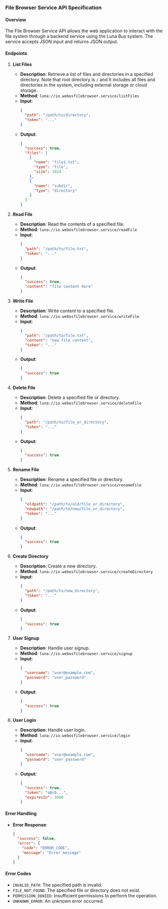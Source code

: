 ### File Browser Service API Specification

#### Overview
The File Browser Service API allows the web application to interact with the file system through a backend service using the Luna Bus system. The service accepts JSON input and returns JSON output.

#### Endpoints

1. **List Files**
    - **Description**: Retrieve a list of files and directories in a specified directory. Note that root directory is `/` and It includes all files and directories in the system, including external storage or cloud storage.
    - **Method**: `luna://io.webosfilebrowser.service/listFiles`
    - **Input**:
      ```json
      {
        "path": "/path/to/directory",
        "token": "..."
      }
      ```
    - **Output**:
      ```json
      {
        "success": true,
        "files": [
          {
            "name": "file1.txt",
            "type": "file",
            "size": 1024
          },
          {
            "name": "subdir",
            "type": "directory"
          }
        ]
      }
      ```

2. **Read File**
    - **Description**: Read the contents of a specified file.
    - **Method**: `luna://io.webosfilebrowser.service/readFile`
    - **Input**:
      ```json
      {
        "path": "/path/to/file.txt",
        "token": "..."
      }
      ```
    - **Output**:
      ```json
      {
        "success": true,
        "content": "file content here"
      }
      ```

3. **Write File**
    - **Description**: Write content to a specified file.
    - **Method**: `luna://io.webosfilebrowser.service/writeFile`
    - **Input**:
      ```json
      {
        "path": "/path/to/file.txt",
        "content": "new file content",
        "token": "..."
      }
      ```
    - **Output**:
      ```json
      {
        "success": true
      }
      ```

4. **Delete File**
    - **Description**: Delete a specified file or directory.
    - **Method**: `luna://io.webosfilebrowser.service/deleteFile`
    - **Input**:
      ```json
      {
        "path": "/path/to/file_or_directory",
        "token": "..."
      }
      ```
    - **Output**:
      ```json
      {
        "success": true
      }
      ```

5. **Rename File**
    - **Description**: Rename a specified file or directory.
    - **Method**: `luna://io.webosfilebrowser.service/renameFile`
    - **Input**:
      ```json
      {
        "oldpath": "/path/to/old/file_or_directory",
        "newpath": "/path/to/new/file_or_directory",
        "token": "..."
      }
      ```
    - **Output**:
      ```json
      {
        "success": true
      }
      ```

6. **Create Directory**
    - **Description**: Create a new directory.
    - **Method**: `luna://io.webosfilebrowser.service/createDirectory`
    - **Input**:
      ```json
      {
        "path": "/path/to/new_directory",
        "token": "..."
      }
      ```
    - **Output**:
      ```json
      {
        "success": true
      }
      ```

7. **User Signup**
    - **Description**: Handle user signup.
    - **Method**: `luna://io.webosfilebrowser.service/signup`
    - **Input**:
        ```json
        {
          "username": "user@example.com",
          "password": "user_password"
        }
        ```
    - **Output**:
        ```json
        {
          "success": true
        }
        ```

8. **User Login**
    - **Description**: Handle user login.
    - **Method**: `luna://io.webosfilebrowser.service/login`
    - **Input**:
        ```json
        {
          "username": "user@example.com",
          "password": "user_password"
        }
        ```
    - **Output**:
        ```json
        {
          "success": true,
          "token": "aBcD...",
          "expiresIn": 3600
        }
        ```

#### Error Handling
- **Error Response**:
  ```json
  {
    "success": false,
    "error": {
      "code": "ERROR_CODE",
      "message": "Error message"
    }
  }
  ```

#### Error Codes
- `INVALID_PATH`: The specified path is invalid.
- `FILE_NOT_FOUND`: The specified file or directory does not exist.
- `PERMISSION_DENIED`: Insufficient permissions to perform the operation.
- `UNKNOWN_ERROR`: An unknown error occurred.
